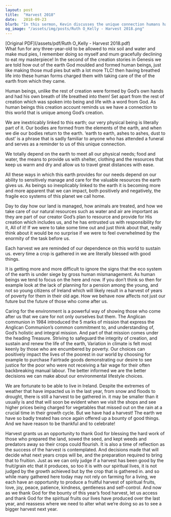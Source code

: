 ```yaml
---
layout: post
title:  "Harvest 2018"
date:   2018-09-23
blurb: "In this sermon, Kevin discusses the unique connection humans have with the earth, as described in Genesis. He emphasizes the importance of caring for the environment and responsibly managing resources. Kevin also highlights the impact of our choices on future generations and the poorest in our world. The sermon concludes with a call to produce a fruitful harvest of spiritual fruits."
og_image: "/assets/img/posts/Ruth O_Kelly - Harvest 2018.png"
---
```

[Original PDF](/assets/pdf/Ruth O_Kelly - Harvest 2018.pdf)    
What fun for any three-year-old to be allowed to mix soil and water and make mud pies, I remember doing so myself and mum gracefully declining to eat my masterpiece! In the second of the creation stories in Genesis we are told how out of the earth God moulded and formed human beings, just like making those mud pies but with a lot more TLC! then having breathed life into these human forms charged them with taking care of the of the earth from which they came.

Human beings, unlike the rest of creation were formed by God’s own hands and had his own breath of life breathed into them! Set apart from the rest of creation which was spoken into being and life with a word from God. As human beings this creation account reminds us we have a connection to this world that is unique among God’s creation.

We are inextricably linked to this earth; our very physical being is literally part of it. Our bodies are formed from the elements of the earth, and when we die our bodies return to the earth. ‘earth to earth, ashes to ashes, dust to dust’ is a phrase that is sadly familiar to anyone who has attended a funeral and serves as a reminder to us of this unique connection.

We totally depend on the earth to meet all our physical needs; food and water, the means to provide us with shelter, clothing and the resources that keep us warm and dry and allow us to travel great distances with ease.

All these ways in which this earth provides for our needs depend on our ability to sensitively manage and care for the valuable resources the earth gives us. As beings so inexplicably linked to the earth it is becoming more and more apparent that we can impact, both positively and negatively, the fragile eco systems of this planet we call home.

Day to day how our land is managed, how animals are treated, and how we take care of our natural resources such as water and air are important as they are part of our creator God’s plan to resource and provide for His creation which includes us, and he has entrusted us with responsibility for it, All of it! If we were to take some time out and just think about that, really think about it would be no surprise if we were to feel overwhelmed by the enormity of the task before us.

Each harvest we are reminded of our dependence on this world to sustain us. every time a crop is gathered in we are literally blessed with good things.

It is getting more and more difficult to ignore the signs that the eco system of the earth is under siege by gross human mismanagement. As human beings we tend to focus on the here and now. If you don’t think so then for example look at the lack of planning for a pension among the young, and not so young citizens of Ireland which will likely result in a harvest of years of poverty for them in their old age. How we behave now affects not just our future but the future of those who come after us.

Caring for the environment is a powerful way of showing those who come after us that we care for not only ourselves but them. The Anglican communion in 1984 introduced the 5 marks of mission that express the Anglican Communion’s common commitment to, and understanding of, God’s holistic and integral mission. And part of that mission comes under the heading Treasure. Striving to safeguard the integrity of creation, and sustain and renew the life of the earth, Variation in climate is felt most keenly by those who are encumbered by poverty. Our choices can positively impact the lives of the poorest in our world by choosing for example to purchase Fairtrade goods demonstrating our desire to see justice for the poor who were not receiving a fair wage for their often backbreaking manual labour. The better informed we are the better decisions we can make about our environmental lifestyle choices.

We are fortunate to be able to live in Ireland. Despite the extremes of weather that have impacted us in the last year, from snow and floods to drought, there is still a harvest to be gathered in. it may be smaller than it usually is and that will soon be evident when we visit the shops and see higher prices being charged for vegetables that missed out on the rain at a crucial time in their growth cycle. But we have had a harvest! The earth we have so badly treated has once again offered up a bounty of good things. And we have reason to be thankful and to celebrate!

Harvest grants us an opportunity to thank God for blessing the hard work of those who prepared the land, sowed the seed, and kept weeds and predators away so their crops could flourish. It is also a time of reflection as the success of the harvest is contemplated. And decisions made that will decide what next years crops will be, and the preparation required to bring that to fruition. Just as we can only judge if a harvest has been good by the fruit/grain etc that it produces, so too it is with our spiritual lives, it is not judged by the growth achieved but by the crop that is gathered in. and so while many gathered here today may not rely on farming for a living, we each have an opportunity to produce a fruitful harvest of spiritual fruits, love, joy, peace, patience, kindness, gentleness and self-control. And now as we thank God for the bounty of this year’s food harvest, let us access and thank God for the spiritual fruits our lives have produced over the last year, and reassess where we need to alter what we’re doing so as to see a bigger harvest next year.
